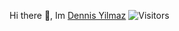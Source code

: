 Hi there 👋, Im <a href="https://github.com/ByteLock">Dennis Yilmaz</a>                             ![Visitors](https://komarev.com/ghpvc/?username=bytelock&color=blue)
